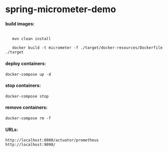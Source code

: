# spring-micrometer-demo

#### build images: 
   
```shell script

   mvn clean install 

   docker build -t micrometer -f ./target/docker-resources/Dockerfile ./target

``` 
#### deploy containers:
    
    docker-compose up -d

#### stop containers:
    
    docker-compose stop

#### remove containers:
    
    docker-compose rm -f
    
#### URLs:
    
    http://localhost:8080/actuator/prometheus
    http://localhost:9090/
